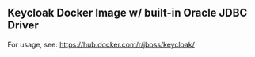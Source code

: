 ## Keycloak Docker Image w/ built-in Oracle JDBC Driver

For usage, see: https://hub.docker.com/r/jboss/keycloak/
